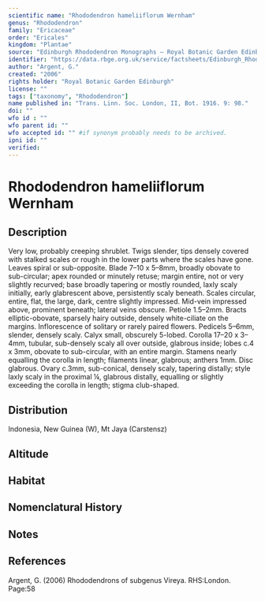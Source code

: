 ```yaml
---
scientific name: "Rhododendron hameliiflorum Wernham"
genus: "Rhododendron"
family: "Ericaceae"
order: "Ericales"
kingdom: "Plantae"
source: "Edinburgh Rhododendron Monographs – Royal Botanic Garden Edinburgh"
identifier: "https://data.rbge.org.uk/service/factsheets/Edinburgh_Rhododendron_Monographs.xhtml"
author: "Argent, G."
created: "2006"
rights holder: "Royal Botanic Garden Edinburgh"
license: ""
tags: ["taxonomy", "Rhododendron"]
name published in: "Trans. Linn. Soc. London, II, Bot. 1916. 9: 98."
doi: ""
wfo id : ""
wfo parent id: ""
wfo accepted id: "" #if synonym probably needs to be archived.                      
ipni id: ""
verified:
---
```


                       

# Rhododendron hameliiflorum Wernham

## Description
Very low, probably creeping shrublet. Twigs slender, tips densely covered with stalked scales or rough in the lower parts where the scales have gone. Leaves spiral or sub-opposite. Blade 7–10 x 5–8mm, broadly obovate to sub-circular; apex rounded or minutely retuse; margin entire, not or very slightly recurved; base broadly tapering or mostly rounded, laxly scaly initially, early glabrescent above, persistently scaly beneath. Scales circular, entire, flat, the large, dark, centre slightly impressed. Mid-vein impressed above, prominent beneath; lateral veins obscure. Petiole 1.5–2mm. Bracts elliptic-obovate, sparsely hairy outside, densely white-ciliate on the margins. Inflorescence of solitary or rarely paired flowers. Pedicels 5–6mm, slender, densely scaly. Calyx small, obscurely 5-lobed. Corolla 17–20 x 3–4mm, tubular, sub-densely scaly all over outside, glabrous inside; lobes c.4 x 3mm, obovate to sub-circular, with an entire margin. Stamens nearly equalling the corolla in length; filaments linear, glabrous; anthers 1mm. Disc glabrous. Ovary c.3mm, sub-conical, densely scaly, tapering distally; style laxly scaly in the proximal ¼, glabrous distally, equalling or slightly exceeding the corolla in length; stigma club-shaped.

## Distribution
Indonesia, New Guinea (W), Mt Jaya (Carstensz)

## Altitude


## Habitat


## Nomenclatural History

                       
## Notes


## References

Argent, G. (2006) Rhododendrons of subgenus Vireya. RHS:London. Page:58
